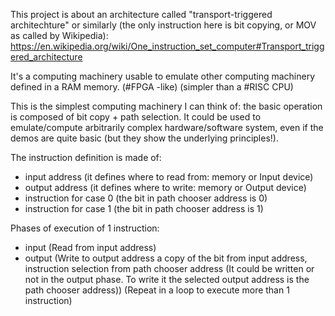 This project is about an architecture called "transport-triggered architechture" or similarly (the only instruction here is bit copying, or MOV as called by Wikipedia):
https://en.wikipedia.org/wiki/One_instruction_set_computer#Transport_triggered_architecture

It's a computing machinery usable to emulate other computing machinery defined in a RAM memory.
(#FPGA -like)
(simpler than a #RISC CPU)

This is the simplest computing machinery I can think of: the basic operation is composed of bit copy + path selection. It could be used to emulate/compute arbitrarily complex hardware/software system, even if the demos are quite basic (but they show the underlying principles!).

The instruction definition is made of:
- input address (it defines where to read from: memory or Input device)
- output address (it defines where to write: memory or Output device)
- instruction for case 0 (the bit in path chooser address is 0)
- instruction for case 1 (the bit in path chooser address is 1)

Phases of execution of 1 instruction:
 - input (Read from input address)
 - output (Write to output address a copy of the bit from input address, instruction selection from path chooser address (It could be written or not in the output phase. To write it the selected output address is the path chooser address))
 (Repeat in a loop to execute more than 1 instruction)
